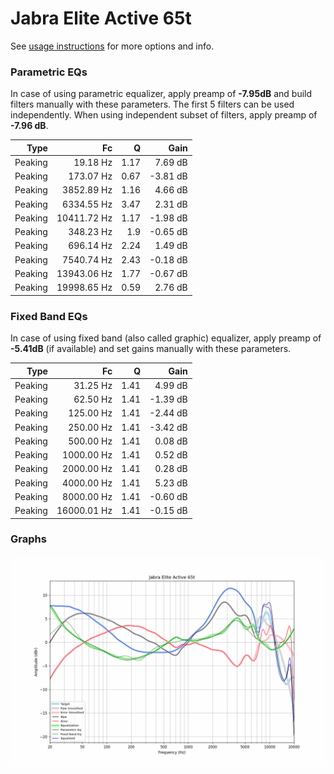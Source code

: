# Jabra Elite Active 65t
See [usage instructions](https://github.com/jaakkopasanen/AutoEq#usage) for more options and info.

### Parametric EQs
In case of using parametric equalizer, apply preamp of **-7.95dB** and build filters manually
with these parameters. The first 5 filters can be used independently.
When using independent subset of filters, apply preamp of **-7.96 dB**.

| Type    | Fc          |    Q | Gain     |
|--------:|------------:|-----:|---------:|
| Peaking | 19.18 Hz    | 1.17 | 7.69 dB  |
| Peaking | 173.07 Hz   | 0.67 | -3.81 dB |
| Peaking | 3852.89 Hz  | 1.16 | 4.66 dB  |
| Peaking | 6334.55 Hz  | 3.47 | 2.31 dB  |
| Peaking | 10411.72 Hz | 1.17 | -1.98 dB |
| Peaking | 348.23 Hz   | 1.9  | -0.65 dB |
| Peaking | 696.14 Hz   | 2.24 | 1.49 dB  |
| Peaking | 7540.74 Hz  | 2.43 | -0.18 dB |
| Peaking | 13943.06 Hz | 1.77 | -0.67 dB |
| Peaking | 19998.65 Hz | 0.59 | 2.76 dB  |

### Fixed Band EQs
In case of using fixed band (also called graphic) equalizer, apply preamp of **-5.41dB**
(if available) and set gains manually with these parameters.

| Type    | Fc          |    Q | Gain     |
|--------:|------------:|-----:|---------:|
| Peaking | 31.25 Hz    | 1.41 | 4.99 dB  |
| Peaking | 62.50 Hz    | 1.41 | -1.39 dB |
| Peaking | 125.00 Hz   | 1.41 | -2.44 dB |
| Peaking | 250.00 Hz   | 1.41 | -3.42 dB |
| Peaking | 500.00 Hz   | 1.41 | 0.08 dB  |
| Peaking | 1000.00 Hz  | 1.41 | 0.52 dB  |
| Peaking | 2000.00 Hz  | 1.41 | 0.28 dB  |
| Peaking | 4000.00 Hz  | 1.41 | 5.23 dB  |
| Peaking | 8000.00 Hz  | 1.41 | -0.60 dB |
| Peaking | 16000.01 Hz | 1.41 | -0.15 dB |

### Graphs
![](./Jabra%20Elite%20Active%2065t.png)